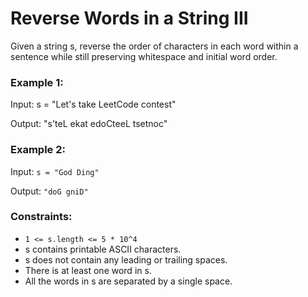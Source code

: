 # Reverse Words in a String III

Given a string s, reverse the order of characters in each word within a sentence 
while still preserving whitespace and initial word order.

### Example 1:

Input: s = "Let's take LeetCode contest"

Output: "s'teL ekat edoCteeL tsetnoc"

### Example 2:

Input: `s = "God Ding"`

Output: `"doG gniD"`

### Constraints:

- `1 <= s.length <= 5 * 10^4`
- s contains printable ASCII characters.
- s does not contain any leading or trailing spaces.
- There is at least one word in s.
- All the words in s are separated by a single space.